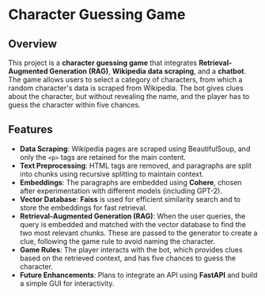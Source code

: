 # Character Guessing Game

## Overview

This project is a **character guessing game** that integrates **Retrieval-Augmented Generation (RAG)**, **Wikipedia data scraping**, and a **chatbot**. The game allows users to select a category of characters, from which a random character's data is scraped from Wikipedia. The bot gives clues about the character, but without revealing the name, and the player has to guess the character within five chances.

## Features

- **Data Scraping**: Wikipedia pages are scraped using BeautifulSoup, and only the `<p>` tags are retained for the main content.
- **Text Preprocessing**: HTML tags are removed, and paragraphs are split into chunks using recursive splitting to maintain context.
- **Embeddings**: The paragraphs are embedded using **Cohere**, chosen after experimentation with different models (including GPT-2).
- **Vector Database**: **Faiss** is used for efficient similarity search and to store the embeddings for fast retrieval.
- **Retrieval-Augmented Generation (RAG)**: When the user queries, the query is embedded and matched with the vector database to find the two most relevant chunks. These are passed to the generator to create a clue, following the game rule to avoid naming the character.
- **Game Rules**: The player interacts with the bot, which provides clues based on the retrieved context, and has five chances to guess the character.
- **Future Enhancements**: Plans to integrate an API using **FastAPI** and build a simple GUI for interactivity.

